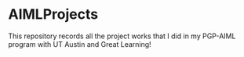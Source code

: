 # AIMLProjects

This repository records all the project works that I did in my PGP-AIML program with UT Austin and Great Learning!
